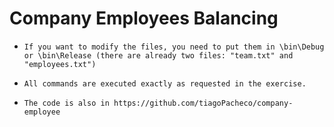 # Company Employees Balancing

* `If you want to modify the files, you need to put them in \bin\Debug or \bin\Release (there are already two files: "team.txt" and "employees.txt")`

* `All commands are executed exactly as requested in the exercise.`

* `The code is also in https://github.com/tiagoPacheco/company-employee`